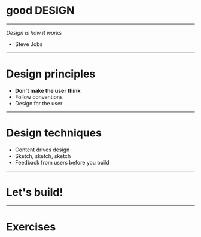 # good DESIGN

---

*Design is how it works*  
- Steve Jobs

---

# Design principles

- **Don't make the user think**
- Follow conventions
- Design for the user

---

# Design techniques

- Content drives design
- Sketch, sketch, sketch
- Feedback from users before you build

---

# Let's build!

---

# Exercises



